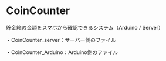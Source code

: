 # CoinCounter
貯金箱の金額をスマホから確認できるシステム（Arduino / Server）

・CoinCounter_server：サーバー側のファイル

・CoinCounter_Arduino：Arduino側のファイル
